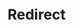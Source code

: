 ﻿---
layout: src/layouts/Redirect.astro
title: Redirect
redirect: https://yamldoc.liuyan.wang/docs/projects/steps/configuration-features/configuration-transforms/troubleshooting-configuration-transforms
pubDate:  2023-01-01
navSearch: false
navSitemap: false
navMenu: false
---

